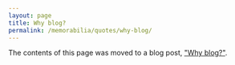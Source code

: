 ```yaml
---
layout: page
title: Why blog?
permalink: /memorabilia/quotes/why-blog/
---
```


The contents of this page was moved to a blog post, ["Why blog?"](/2019/12/07/why-blog).

